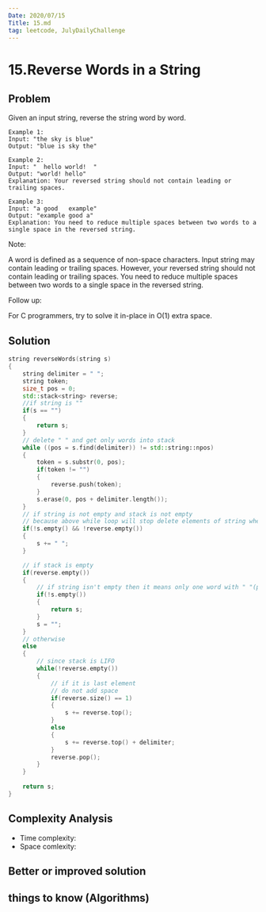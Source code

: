 ```yaml
---
Date: 2020/07/15
Title: 15.md
tag: leetcode, JulyDailyChallenge
---
```

# 15.Reverse Words in a String

## Problem
Given an input string, reverse the string word by word.
```
Example 1:
Input: "the sky is blue"
Output: "blue is sky the"

Example 2:
Input: "  hello world!  "
Output: "world! hello"
Explanation: Your reversed string should not contain leading or trailing spaces.

Example 3:
Input: "a good   example"
Output: "example good a"
Explanation: You need to reduce multiple spaces between two words to a single space in the reversed string.
```

Note:

A word is defined as a sequence of non-space characters.
Input string may contain leading or trailing spaces. However, your reversed string should not contain leading or trailing spaces.
You need to reduce multiple spaces between two words to a single space in the reversed string.
 

Follow up:

For C programmers, try to solve it in-place in O(1) extra space.
## Solution
```cpp
string reverseWords(string s)
{
    string delimiter = " ";
    string token;
    size_t pos = 0;
    std::stack<string> reverse;
    //if string is ""
    if(s == "")
    {
        return s;
    }
    // delete " " and get only words into stack
    while ((pos = s.find(delimiter)) != std::string::npos) 
    {
        token = s.substr(0, pos);
        if(token != "")
        {
            reverse.push(token);
        }
        s.erase(0, pos + delimiter.length());
    }
    // if string is not empty and stack is not empty
    // because above while loop will stop delete elements of string when they reach the end
    if(!s.empty() && !reverse.empty())
    {
        s += " ";
    }

    // if stack is empty
    if(reverse.empty())
    {
        // if string isn't empty then it means only one word with " "(possibly more then 1  of " ")
        if(!s.empty())
        {
            return s;
        }
        s = "";
    }
    // otherwise 
    else
    {
        // since stack is LIFO
        while(!reverse.empty())
        {   
            // if it is last element
            // do not add space 
            if(reverse.size() == 1)
            {
                s += reverse.top();
            }
            else
            {
                s += reverse.top() + delimiter;    
            }
            reverse.pop();
        } 
    }
        
    return s;
}

```
## Complexity Analysis
- Time complexity:
- Space comlexity:
## Better or improved solution

## things to know (Algorithms)